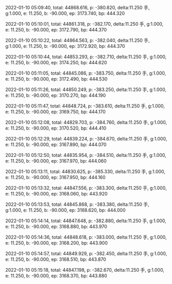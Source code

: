 2022-01-10 05:09:40, total: 44868.616, p: -380.820, delta:11.250 手, g:1.000, e: 11.250, b: -90.000, ep: 3173.740, bp: 444.320

2022-01-10 05:10:01, total: 44861.318, p: -382.170, delta:11.250 手, g:1.000, e: 11.250, b: -90.000, ep: 3172.790, bp: 444.370

2022-01-10 05:10:22, total: 44864.563, p: -382.040, delta:11.250 手, g:1.000, e: 11.250, b: -90.000, ep: 3172.920, bp: 444.370

2022-01-10 05:10:44, total: 44853.293, p: -382.710, delta:11.250 手, g:1.000, e: 11.250, b: -90.000, ep: 3174.250, bp: 444.620

2022-01-10 05:11:05, total: 44845.086, p: -383.750, delta:11.250 手, g:1.000, e: 11.250, b: -90.000, ep: 3172.490, bp: 444.530

2022-01-10 05:11:26, total: 44850.249, p: -383.250, delta:11.250 手, g:1.000, e: 11.250, b: -90.000, ep: 3170.270, bp: 444.190

2022-01-10 05:11:47, total: 44848.724, p: -383.610, delta:11.250 手, g:1.000, e: 11.250, b: -90.000, ep: 3169.750, bp: 444.170

2022-01-10 05:12:08, total: 44829.703, p: -384.760, delta:11.250 手, g:1.000, e: 11.250, b: -90.000, ep: 3170.520, bp: 444.410

2022-01-10 05:12:29, total: 44839.224, p: -384.670, delta:11.250 手, g:1.000, e: 11.250, b: -90.000, ep: 3167.890, bp: 444.070

2022-01-10 05:12:50, total: 44835.954, p: -384.510, delta:11.250 手, g:1.000, e: 11.250, b: -90.000, ep: 3167.970, bp: 444.060

2022-01-10 05:13:11, total: 44830.625, p: -385.330, delta:11.250 手, g:1.000, e: 11.250, b: -90.000, ep: 3167.950, bp: 444.160

2022-01-10 05:13:32, total: 44847.556, p: -383.300, delta:11.250 手, g:1.000, e: 11.250, b: -90.000, ep: 3168.060, bp: 443.920

2022-01-10 05:13:53, total: 44845.868, p: -383.380, delta:11.250 手, g:1.000, e: 11.250, b: -90.000, ep: 3168.620, bp: 444.000

2022-01-10 05:14:14, total: 44847.648, p: -382.880, delta:11.250 手, g:1.000, e: 11.250, b: -90.000, ep: 3168.880, bp: 443.970

2022-01-10 05:14:36, total: 44848.618, p: -383.000, delta:11.250 手, g:1.000, e: 11.250, b: -90.000, ep: 3168.200, bp: 443.900

2022-01-10 05:14:57, total: 44849.929, p: -382.450, delta:11.250 手, g:1.000, e: 11.250, b: -90.000, ep: 3168.510, bp: 443.870

2022-01-10 05:15:18, total: 44847.198, p: -382.670, delta:11.250 手, g:1.000, e: 11.250, b: -90.000, ep: 3168.370, bp: 443.880